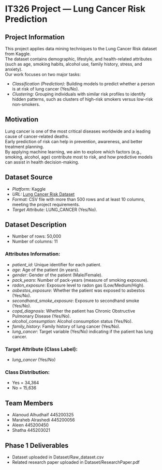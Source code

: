 # IT326 Project — Lung Cancer Risk Prediction

## Project Information
This project applies data mining techniques to the Lung Cancer Risk dataset from Kaggle.  
The dataset contains demographic, lifestyle, and health-related attributes (such as age, smoking habits, alcohol use, family history, stress, and anxiety).  
Our work focuses on two major tasks:

- *Classification (Prediction):* Building models to predict whether a person is at risk of lung cancer (Yes/No).  
- *Clustering:* Grouping individuals with similar risk profiles to identify hidden patterns, such as clusters of high-risk smokers versus low-risk non-smokers.

## Motivation
Lung cancer is one of the most critical diseases worldwide and a leading cause of cancer-related deaths.  
Early prediction of risk can help in prevention, awareness, and better treatment planning.  
By applying machine learning, we aim to explore which factors (e.g., smoking, alcohol, age) contribute most to risk, and how predictive models can assist in health decision-making.

## Dataset Source
- *Platform:* Kaggle  
- *URL:* [Lung Cancer Risk Dataset](https://www.kaggle.com/datasets/mikeytracegod/lung-cancer-risk-dataset)  
- *Format:* CSV file with more than 500 rows and at least 10 columns, meeting the project requirements.  
- *Target Attribute:* LUNG_CANCER (Yes/No).

## Dataset Description
- Number of rows: 50,000  
- Number of columns: 11  

### Attributes Information:
- *patient_id*: Unique identifier for each patient.  
- *age*: Age of the patient (in years).  
- *gender*: Gender of the patient (Male/Female).  
- *pack_years*: Number of pack-years (measure of smoking exposure).  
- *radon_exposure*: Exposure level to radon gas (Low/Medium/High).  
- *asbestos_exposure*: Whether the patient was exposed to asbestos (Yes/No).  
- *secondhand_smoke_exposure*: Exposure to secondhand smoke (Yes/No).  
- *copd_diagnosis*: Whether the patient has Chronic Obstructive Pulmonary Disease (Yes/No).  
- *alcohol_consumption*: Alcohol consumption status (Yes/No).  
- *family_history*: Family history of lung cancer (Yes/No).  
- *lung_cancer*: Target variable (Yes/No) indicating if the patient has lung cancer.  

### Target Attribute (Class Label):
- *lung_cancer* (Yes/No)  

### Class Distribution:
- Yes = 34,364  
- No = 15,636

## Team Members
- Alanoud Alhudhaif 445200325 
- Maraheb Alrashedi 445200056
- Aleen 445200450
- Shatha 445203021

## Phase 1 Deliverables
- Dataset uploaded in Dataset/Raw_dataset.csv  
- Related research paper uploaded in Dataset/ResearchPaper.pdf  
